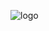 ![logo](https://user-images.githubusercontent.com/106267348/225811193-2a1e20bd-3563-4051-8151-649660dfe556.png)

